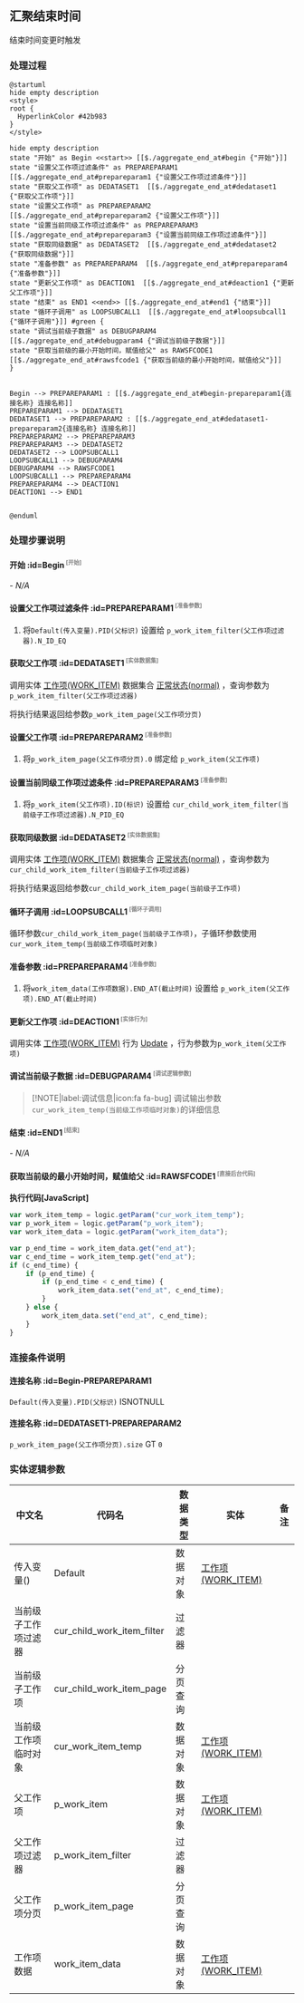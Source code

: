 ## 汇聚结束时间 <!-- {docsify-ignore-all} -->

   结束时间变更时触发

### 处理过程

```plantuml
@startuml
hide empty description
<style>
root {
  HyperlinkColor #42b983
}
</style>

hide empty description
state "开始" as Begin <<start>> [[$./aggregate_end_at#begin {"开始"}]]
state "设置父工作项过滤条件" as PREPAREPARAM1  [[$./aggregate_end_at#prepareparam1 {"设置父工作项过滤条件"}]]
state "获取父工作项" as DEDATASET1  [[$./aggregate_end_at#dedataset1 {"获取父工作项"}]]
state "设置父工作项" as PREPAREPARAM2  [[$./aggregate_end_at#prepareparam2 {"设置父工作项"}]]
state "设置当前同级工作项过滤条件" as PREPAREPARAM3  [[$./aggregate_end_at#prepareparam3 {"设置当前同级工作项过滤条件"}]]
state "获取同级数据" as DEDATASET2  [[$./aggregate_end_at#dedataset2 {"获取同级数据"}]]
state "准备参数" as PREPAREPARAM4  [[$./aggregate_end_at#prepareparam4 {"准备参数"}]]
state "更新父工作项" as DEACTION1  [[$./aggregate_end_at#deaction1 {"更新父工作项"}]]
state "结束" as END1 <<end>> [[$./aggregate_end_at#end1 {"结束"}]]
state "循环子调用" as LOOPSUBCALL1  [[$./aggregate_end_at#loopsubcall1 {"循环子调用"}]] #green {
state "调试当前级子数据" as DEBUGPARAM4  [[$./aggregate_end_at#debugparam4 {"调试当前级子数据"}]]
state "获取当前级的最小开始时间，赋值给父" as RAWSFCODE1  [[$./aggregate_end_at#rawsfcode1 {"获取当前级的最小开始时间，赋值给父"}]]
}


Begin --> PREPAREPARAM1 : [[$./aggregate_end_at#begin-prepareparam1{连接名称} 连接名称]]
PREPAREPARAM1 --> DEDATASET1
DEDATASET1 --> PREPAREPARAM2 : [[$./aggregate_end_at#dedataset1-prepareparam2{连接名称} 连接名称]]
PREPAREPARAM2 --> PREPAREPARAM3
PREPAREPARAM3 --> DEDATASET2
DEDATASET2 --> LOOPSUBCALL1
LOOPSUBCALL1 --> DEBUGPARAM4
DEBUGPARAM4 --> RAWSFCODE1
LOOPSUBCALL1 --> PREPAREPARAM4
PREPAREPARAM4 --> DEACTION1
DEACTION1 --> END1


@enduml
```


### 处理步骤说明

#### 开始 :id=Begin<sup class="footnote-symbol"> <font color=gray size=1>[开始]</font></sup>



*- N/A*
#### 设置父工作项过滤条件 :id=PREPAREPARAM1<sup class="footnote-symbol"> <font color=gray size=1>[准备参数]</font></sup>



1. 将`Default(传入变量).PID(父标识)` 设置给  `p_work_item_filter(父工作项过滤器).N_ID_EQ`

#### 获取父工作项 :id=DEDATASET1<sup class="footnote-symbol"> <font color=gray size=1>[实体数据集]</font></sup>



调用实体 [工作项(WORK_ITEM)](module/ProjMgmt/work_item.md) 数据集合 [正常状态(normal)](module/ProjMgmt/work_item#数据集合) ，查询参数为`p_work_item_filter(父工作项过滤器)`

将执行结果返回给参数`p_work_item_page(父工作项分页)`

#### 设置父工作项 :id=PREPAREPARAM2<sup class="footnote-symbol"> <font color=gray size=1>[准备参数]</font></sup>



1. 将`p_work_item_page(父工作项分页).0` 绑定给  `p_work_item(父工作项)`

#### 设置当前同级工作项过滤条件 :id=PREPAREPARAM3<sup class="footnote-symbol"> <font color=gray size=1>[准备参数]</font></sup>



1. 将`p_work_item(父工作项).ID(标识)` 设置给  `cur_child_work_item_filter(当前级子工作项过滤器).N_PID_EQ`

#### 获取同级数据 :id=DEDATASET2<sup class="footnote-symbol"> <font color=gray size=1>[实体数据集]</font></sup>



调用实体 [工作项(WORK_ITEM)](module/ProjMgmt/work_item.md) 数据集合 [正常状态(normal)](module/ProjMgmt/work_item#数据集合) ，查询参数为`cur_child_work_item_filter(当前级子工作项过滤器)`

将执行结果返回给参数`cur_child_work_item_page(当前级子工作项)`

#### 循环子调用 :id=LOOPSUBCALL1<sup class="footnote-symbol"> <font color=gray size=1>[循环子调用]</font></sup>



循环参数`cur_child_work_item_page(当前级子工作项)`，子循环参数使用`cur_work_item_temp(当前级工作项临时对象)`
#### 准备参数 :id=PREPAREPARAM4<sup class="footnote-symbol"> <font color=gray size=1>[准备参数]</font></sup>



1. 将`work_item_data(工作项数据).END_AT(截止时间)` 设置给  `p_work_item(父工作项).END_AT(截止时间)`

#### 更新父工作项 :id=DEACTION1<sup class="footnote-symbol"> <font color=gray size=1>[实体行为]</font></sup>



调用实体 [工作项(WORK_ITEM)](module/ProjMgmt/work_item.md) 行为 [Update](module/ProjMgmt/work_item#行为) ，行为参数为`p_work_item(父工作项)`

#### 调试当前级子数据 :id=DEBUGPARAM4<sup class="footnote-symbol"> <font color=gray size=1>[调试逻辑参数]</font></sup>



> [!NOTE|label:调试信息|icon:fa fa-bug]
> 调试输出参数`cur_work_item_temp(当前级工作项临时对象)`的详细信息


#### 结束 :id=END1<sup class="footnote-symbol"> <font color=gray size=1>[结束]</font></sup>



*- N/A*

#### 获取当前级的最小开始时间，赋值给父 :id=RAWSFCODE1<sup class="footnote-symbol"> <font color=gray size=1>[直接后台代码]</font></sup>



<p class="panel-title"><b>执行代码[JavaScript]</b></p>

```javascript
var work_item_temp = logic.getParam("cur_work_item_temp");
var p_work_item = logic.getParam("p_work_item");
var work_item_data = logic.getParam("work_item_data");

var p_end_time = work_item_data.get("end_at");
var c_end_time = work_item_temp.get("end_at");
if (c_end_time) {
    if (p_end_time) {
        if (p_end_time < c_end_time) {
            work_item_data.set("end_at", c_end_time);
        }
    } else {
        work_item_data.set("end_at", c_end_time);
    }
}
```


### 连接条件说明
#### 连接名称 :id=Begin-PREPAREPARAM1

`Default(传入变量).PID(父标识)` ISNOTNULL
#### 连接名称 :id=DEDATASET1-PREPAREPARAM2

`p_work_item_page(父工作项分页).size` GT `0`


### 实体逻辑参数

|    中文名   |    代码名    |  数据类型    |  实体   |备注 |
| --------| --------| -------- | -------- | --------   |
|传入变量(<i class="fa fa-check"/></i>)|Default|数据对象|[工作项(WORK_ITEM)](module/ProjMgmt/work_item.md)||
|当前级子工作项过滤器|cur_child_work_item_filter|过滤器|||
|当前级子工作项|cur_child_work_item_page|分页查询|||
|当前级工作项临时对象|cur_work_item_temp|数据对象|[工作项(WORK_ITEM)](module/ProjMgmt/work_item.md)||
|父工作项|p_work_item|数据对象|[工作项(WORK_ITEM)](module/ProjMgmt/work_item.md)||
|父工作项过滤器|p_work_item_filter|过滤器|||
|父工作项分页|p_work_item_page|分页查询|||
|工作项数据|work_item_data|数据对象|[工作项(WORK_ITEM)](module/ProjMgmt/work_item.md)||
